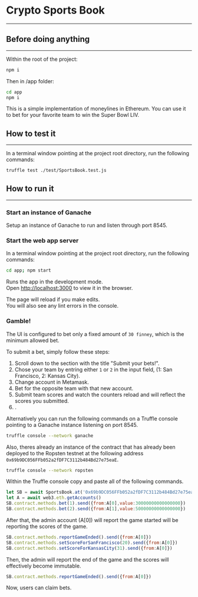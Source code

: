 # Crypto Sports Book
---

## Before doing anything
---

Within the root of the project:

```bash
npm i
```

Then in /app folder:

```bash
cd app
npm i
```

This is a simple implementation of moneylines in Ethereum. You can use it to bet for your favorite team to win the Super Bowl LIV.

## How to test it
---
In a terminal window pointing at the project root directory, run the following commands:

```bash
truffle test ./test/SportsBook.test.js
```

## How to run it
---

### Start an instance of Ganache

Setup an instance of Ganache to run and listen through port 8545.

### Start the web app server

In a terminal window pointing at the project root directory, run the following commands:

```Bash
cd app; npm start
```

Runs the app in the development mode.<br />
Open [http://localhost:3000](http://localhost:3000) to view it in the browser.

The page will reload if you make edits.<br />
You will also see any lint errors in the console.

### Gamble!

The UI is configured to bet only a fixed amount of `30 finney`, which is the minimum allowed bet.

To submit a bet, simply follow these steps:
1. Scroll down to the section with the title "Submit your bets!".
2. Chose your team by entring either `1` or `2` in the input field, (1: San Francisco, 2: Kansas City).
3. Change account in Metamask.
4. Bet for the opposite team with that new account.
5. Submit team scores and watch the counters reload and will reflect the scores you submitted.
6. .

Alternatively you can run the following commands on a Truffle console pointing to a Ganache instance listening on port 8545.

```Bash
truffle console --network ganache
```

Also, theres already an instance of the contract that has already been deployed to the Ropsten testnet at the following address `0x69b9DC056FFb052a2fDF7C3112b484Bd27e75eaE`.

```Bash
truffle console --network ropsten
```

Within the Truffle console copy and paste all of the following commands.

```JavaScript
let SB = await SportsBook.at('0x69b9DC056FFb052a2fDF7C3112b484Bd27e75eaE') // if using Ropsten
let A = await web3.eth.getAccounts()
SB.contract.methods.bet(1).send({from:A[0],value:30000000000000000})
SB.contract.methods.bet(2).send({from:A[1],value:50000000000000000})
```

After that, the admin account (A\[0\]) will report the game started will be reporting the scores of the game.

```JavaScript
SB.contract.methods.reportGameEnded().send({from:A[0]})
SB.contract.methods.setScoreForSanFrancisco(20).send({from:A[0]})
SB.contract.methods.setScoreForKansasCity(31).send({from:A[0]})
```

Then, the admin will report the end of the game and the scores will effectively become immutable.

```JavaScript
SB.contract.methods.reportGameEnded().send({from:A[0]})
```

Now, users can claim bets.